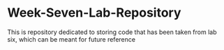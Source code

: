 # Week-Seven-Lab-Repository
This is repository dedicated to storing code that has been taken from lab six, which can be meant for future reference
